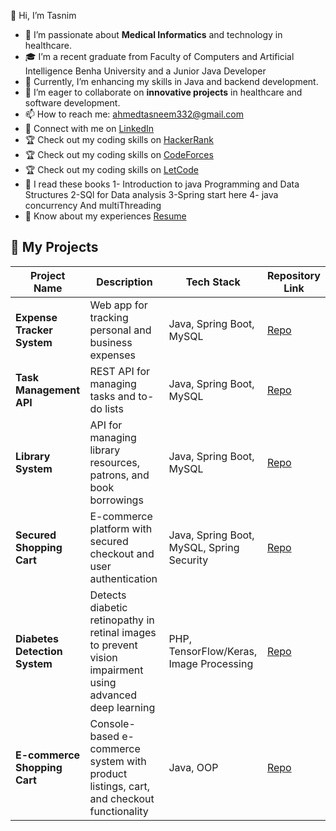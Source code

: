 👋 Hi, I’m Tasnim 

- 👀 I’m passionate about **Medical Informatics** and technology in healthcare.
- 🎓 I’m a recent graduate from Faculty of Computers and Artificial Intelligence Benha University and a Junior Java Developer
- 🌱 Currently, I’m enhancing my skills in Java and backend development.
- 💬 I’m eager to collaborate on **innovative projects** in healthcare and software development.
- 📫 How to reach me: [ahmedtasneem332@gmail.com](mailto:ahmedtasneem332@gmail.com)
- 💼 Connect with me on [LinkedIn](https://www.linkedin.com/in/tasneem-ahmed-337b18201/)
- 🏆 Check out my coding skills on [HackerRank](https://www.hackerrank.com/profile/ahmedtasneem332)
- 🏆 Check out my coding skills on [CodeForces](https://codeforces.com/profile/tasneem505)
- 🏆 Check out my coding skills on [LetCode](https://leetcode.com/u/Tasneem011/)
- 📙 I read these books
  1- Introduction to java Programming and Data Structures
  2-SQl for Data analysis
  3-Spring start here
  4- java concurrency And multiThreading 
- 📄 Know about my experiences [Resume](https://drive.google.com/drive/quota) 
## 🚀 My Projects

| Project Name                        | Description                                                                                               | Tech Stack                                 | Repository Link                                                            |
|-------------------------------------|-----------------------------------------------------------------------------------------------------------|--------------------------------------------|----------------------------------------------------------------------------|
| **Expense Tracker System**          | Web app for tracking personal and business expenses                                                       | Java, Spring Boot, MySQL                   | [Repo](https://github.com/Tasneem011/Expense_Tracker_System)              |
| **Task Management API**             | REST API for managing tasks and to-do lists                                                               | Java, Spring Boot, MySQL                   | [Repo](https://github.com/Tasneem011/Task_Management_API)                 |
| **Library System**                  | API for managing library resources, patrons, and book borrowings                                          | Java, Spring Boot, MySQL                   | [Repo](https://github.com/Tasneem011/Library-System)                      |
| **Secured Shopping Cart**           | E-commerce platform with secured checkout and user authentication                                         | Java, Spring Boot, MySQL, Spring Security  | [Repo](https://github.com/Tasneem011/SecuredShoppingCart)                 |
| **Diabetes Detection System**       | Detects diabetic retinopathy in retinal images to prevent vision impairment using advanced deep learning  | PHP, TensorFlow/Keras, Image Processing    | [Repo](https://github.com/Tasneem011/Graduation-Project)                  |
| **E-commerce Shopping Cart**        | Console-based e-commerce system with product listings, cart, and checkout functionality                   | Java, OOP                                  | [Repo](https://github.com/Tasneem011/E-commerce-Shopping-Cart)            |


